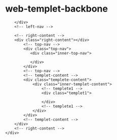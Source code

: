 # web-templet-backbone
<!DOCTYPE html>
<html lang="en">
<head>
    <meta charset="UTF-8">
    <meta http-equiv="X-UA-Compatible" content="IE=edge">
    <meta name="viewport" content="width=device-width, initial-scale=1.0">
    <title>Document</title>
</head>
<body>
    <div id="view-port">
        <!-- left-nav -->
        <div class="left-nav">

        </div>
        <!-- left-nav -->

        <!-- right-content -->
        <div class="right-content"></div>
            <!-- top-nav -->
            <div class="top-nav">
               <div class="inner-top-nav">
                  
               </div>
            </div>
            <!-- top-nav -->
            <!-- templet-content -->
            <div class="templete-content">
                <div class="inner-templet-content">
                    <!-- templete1 -->
                    <div class="templet1">
                        
                    </div>
                    <!-- templete1 -->
                </div>
            </div>
            <!-- templet-content -->
        </div>
        <!-- right-content -->
    </div>
</body>
</html>
